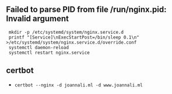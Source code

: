 ##  Failed to parse PID from file /run/nginx.pid: Invalid argument 
```
 mkdir -p /etc/systemd/system/nginx.service.d
 printf "[Service]\nExecStartPost=/bin/sleep 0.1\n" >/etc/systemd/system/nginx.service.d/override.conf
 systemctl daemon-reload
 systemctl restart nginx.service
```


## certbot
* `certbot --nginx -d joannali.ml -d www.joannali.ml`
